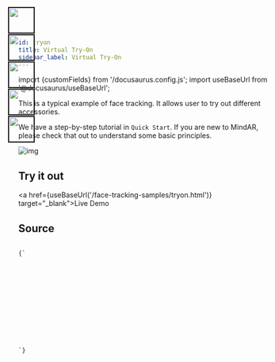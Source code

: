```yaml
---
id: tryon 
title: Virtual Try-On
sidebar_label: Virtual Try-On 
---
```


import {customFields} from '/docusaurus.config.js';
import useBaseUrl from '@docusaurus/useBaseUrl';

This is a typical example of face tracking. It allows user to try out different accessories.

We have a step-by-step tutorial in `Quick Start`. If you are new to MindAR, please check that out to understand some basic principles.

![img](/img/demo/face-tryon-demo.gif)

## Try it out
<a href={useBaseUrl('/face-tracking-samples/tryon.html')} target="_blank">Live Demo</a>

## Source
<code>
{`
<html>
  <head>
    <meta name="viewport" content="width=device-width, initial-scale=1" />
    <script src="https://aframe.io/releases/1.5.0/aframe.min.js"></script>
    <script src="https://cdn.jsdelivr.net/npm/mind-ar@${customFields.libVersion}/dist/mindar-face-aframe.prod.js"></script>
    <script>
      document.addEventListener("DOMContentLoaded", function() {
	const list = ["glasses1", "glasses2", "hat1", "hat2", "earring"];
	const visibles = [true, false, false, true, true];
	const setVisible = (button, entities, visible) => {
	  if (visible) {
	    button.classList.add("selected");
	  } else {
	    button.classList.remove("selected");
	  }
	  entities.forEach((entity) => {
	    entity.setAttribute("visible", visible);
	  });
	}
	list.forEach((item, index) => {
	  const button = document.querySelector("#" + item);
	  const entities = document.querySelectorAll("." + item + "-entity");
	  setVisible(button, entities, visibles[index]);
	  button.addEventListener('click', () => {
	    visibles[index] = !visibles[index];
	    setVisible(button, entities, visibles[index]);
	  });
	});
      })
    </script>
    <style>
      body {
        margin: 0;
      }
      .example-container {
        overflow: hidden;
        position: absolute;
        width: 100%;
        height: 100%;
      }
      .options-panel {
	position: fixed;
	left: 0;
	top: 0;
	z-index: 2;
      }
      .options-panel img {
	border: solid 2px;
	width: 50px;
	height: 50px;
	object-fit: cover;
	cursor: pointer;
      }
      .options-panel img.selected {
	border-color: green;
      }
    </style>
  </head>

  <body>
    <div class="example-container">
      <div class="options-panel">
	<img id="hat1" src="https://cdn.jsdelivr.net/gh/hiukim/mind-ar-js@${customFields.libVersion}/examples/face-tracking/assets/hat/thumbnail.png"/>
	<img id="hat2" src="https://cdn.jsdelivr.net/gh/hiukim/mind-ar-js@${customFields.libVersion}/examples/face-tracking/assets/hat2/thumbnail.png"/>
	<img id="glasses1" src="https://cdn.jsdelivr.net/gh/hiukim/mind-ar-js@${customFields.libVersion}/examples/face-tracking/assets/glasses/thumbnail.png"/>
	<img id="glasses2" src="https://cdn.jsdelivr.net/gh/hiukim/mind-ar-js@${customFields.libVersion}/examples/face-tracking/assets/glasses2/thumbnail.png"/>
	<img id="earring" src="https://cdn.jsdelivr.net/gh/hiukim/mind-ar-js@${customFields.libVersion}/examples/face-tracking/assets/earring/thumbnail.png"/>
      </div>
      <a-scene mindar-face embedded color-space="sRGB" renderer="colorManagement: true, physicallyCorrectLights" vr-mode-ui="enabled: false" device-orientation-permission-ui="enabled: false">
        <a-assets>
          <a-asset-item id="headModel" src="https://cdn.jsdelivr.net/gh/hiukim/mind-ar-js@${customFields.libVersion}/examples/face-tracking/assets/sparkar/headOccluder.glb"></a-asset-item>
          <a-asset-item id="glassesModel" src="https://cdn.jsdelivr.net/gh/hiukim/mind-ar-js@${customFields.libVersion}/examples/face-tracking/assets/glasses/scene.gltf"></a-asset-item>
          <a-asset-item id="glassesModel2" src="https://cdn.jsdelivr.net/gh/hiukim/mind-ar-js@${customFields.libVersion}/examples/face-tracking/assets/glasses2/scene.gltf"></a-asset-item>
          <a-asset-item id="hatModel" src="https://cdn.jsdelivr.net/gh/hiukim/mind-ar-js@${customFields.libVersion}/examples/face-tracking/assets/hat/scene.gltf"></a-asset-item>
          <a-asset-item id="hatModel2" src="https://cdn.jsdelivr.net/gh/hiukim/mind-ar-js@${customFields.libVersion}/examples/face-tracking/assets/hat2/scene.gltf"></a-asset-item>
          <a-asset-item id="earringModel" src="https://cdn.jsdelivr.net/gh/hiukim/mind-ar-js@${customFields.libVersion}/examples/face-tracking/assets/earring/scene.gltf"></a-asset-item>
        </a-assets>
        <a-camera active="false" position="0 0 0"></a-camera>
	<!-- head occluder -->
        <a-entity mindar-face-target="anchorIndex: 168">
	  <a-gltf-model mindar-face-occluder position="0 -0.3 0.15"rotation="0 0 0" scale="0.065 0.065 0.065" src="#headModel"></a-gltf-model>
        </a-entity>
        <a-entity mindar-face-target="anchorIndex: 10">
	  <a-gltf-model rotation="0 -0 0" position="0 1.0 -0.5" scale="0.35 0.35 0.35" src="#hatModel" class="hat1-entity" visible="false"></a-gltf-model>
        </a-entity>
        <a-entity mindar-face-target="anchorIndex: 10">
	  <a-gltf-model rotation="0 -0 0" position="0 -0.2 -0.5" scale="0.008 0.008 0.008" src="#hatModel2" class="hat2-entity" visible="false"></a-gltf-model>
        </a-entity>
        <a-entity mindar-face-target="anchorIndex: 168">
	  <a-gltf-model rotation="0 -0 0" position="0 0 0" scale="0.01 0.01 0.01" src="#glassesModel" class="glasses1-entity" visible="false"></a-gltf-model>
        </a-entity>
        <a-entity mindar-face-target="anchorIndex: 168">
	  <a-gltf-model rotation="0 -90 0" position="0 -0.3 0" scale="0.6 0.6 0.6" src="#glassesModel2" class="glasses2-entity" visible="false"></a-gltf-model>
        </a-entity>
        <a-entity mindar-face-target="anchorIndex: 127">
	  <a-gltf-model rotation="-0.1 -0 0" position="0 -0.3 -0.3" scale="0.05 0.05 0.05" src="#earringModel" class="earring-entity" visible="false"></a-gltf-model>
        </a-entity>
        <a-entity mindar-face-target="anchorIndex: 356">
	  <a-gltf-model rotation="0.1 -0 0" position="0 -0.3 -0.3" scale="0.05 0.05 0.05" src="#earringModel" class="earring-entity" visible="false"></a-gltf-model>
        </a-entity>
      </a-scene>
    </div>
  </body>
</html>
`}
</code>

